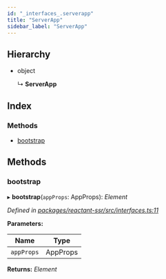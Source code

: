 ```yaml
---
id: "_interfaces_.serverapp"
title: "ServerApp"
sidebar_label: "ServerApp"
---
```


## Hierarchy

* object

  ↳ **ServerApp**

## Index

### Methods

* [bootstrap](_interfaces_.serverapp.md#bootstrap)

## Methods

###  bootstrap

▸ **bootstrap**(`appProps`: AppProps): *Element*

*Defined in [packages/reactant-ssr/src/interfaces.ts:11](https://github.com/unadlib/reactant/blob/1f3f457d/packages/reactant-ssr/src/interfaces.ts#L11)*

**Parameters:**

Name | Type |
------ | ------ |
`appProps` | AppProps |

**Returns:** *Element*
